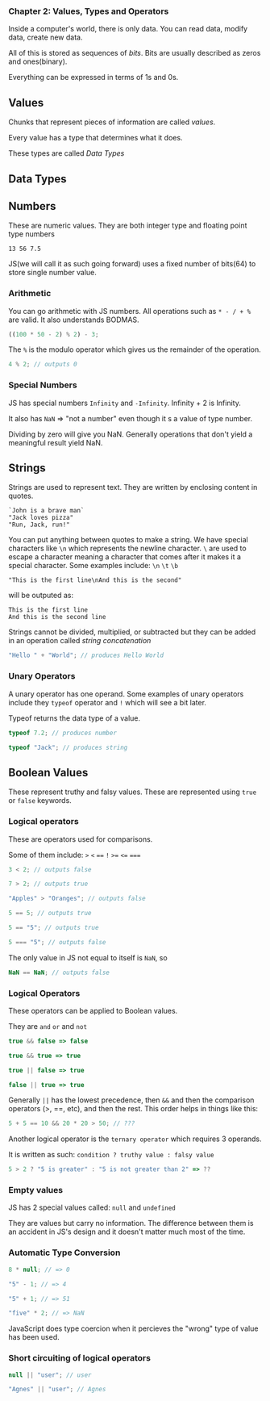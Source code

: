 ### Chapter 2: Values, Types and Operators

Inside a computer's world, there is only data. You can read data, modify data, create new data.

All of this is stored as sequences of _bits_. Bits are usually described as zeros and ones(binary).

Everything can be expressed in terms of 1s and 0s.

## Values

Chunks that represent pieces of information are called _values_.

Every value has a type that determines what it does.

These types are called _Data Types_

## Data Types

## Numbers

These are numeric values. They are both integer type and floating point type numbers

```
13 56 7.5
```

JS(we will call it as such going forward) uses a fixed number of bits(64) to store single number value.

### Arithmetic

You can go arithmetic with JS numbers. All operations such as `* - / + %` are valid. It also understands BODMAS.

```js
((100 * 50 - 2) % 2) - 3;
```

The `%` is the modulo operator which gives us the remainder of the operation.

```js
4 % 2; // outputs 0
```

### Special Numbers

JS has special numbers `Infinity` and `-Infinity`. Infinity + 2 is Infinity.

It also has `NaN` => "not a number" even though it s a value of type number.

Dividing by zero will give you NaN. Generally operations that don't yield a meaningful result yield NaN.

## Strings

Strings are used to represent text. They are written by enclosing content in quotes.

```
`John is a brave man`
"Jack loves pizza"
"Run, Jack, run!"
```

You can put anything between quotes to make a string. We have special characters like `\n` which represents the newline character. `\` are used to escape a character meaning a character that comes after it makes it a special character. Some examples include: `\n` `\t` `\b`

```
"This is the first line\nAnd this is the second"
```

will be outputed as:

```
This is the first line
And this is the second line
```

Strings cannot be divided, multiplied, or subtracted but they can be added in an operation called _string concatenation_

```js
"Hello " + "World"; // produces Hello World
```

### Unary Operators

A unary operator has one operand. Some examples of unary operators include they `typeof` operator and `!` which will see a bit later.

Typeof returns the data type of a value.

```js
typeof 7.2; // produces number

typeof "Jack"; // produces string
```

## Boolean Values

These represent truthy and falsy values. These are represented using `true` or `false` keywords.

### Logical operators

These are operators used for comparisons.

Some of them include: `>` `<` `==` `!` `>=` `<=` `===`

```js
3 < 2; // outputs false

7 > 2; // outputs true

"Apples" > "Oranges"; // outputs false

5 == 5; // outputs true

5 == "5"; // outputs true

5 === "5"; // outputs false
```

The only value in JS not equal to itself is `NaN`, so

```js
NaN == NaN; // outputs false
```

### Logical Operators

These operators can be applied to Boolean values.

They are `and` `or` and `not`

```js
true && false => false

true && true => true

true || false => true

false || true => true
```

Generally `||` has the lowest precedence, then `&&` and then the comparison operators (>, ==, etc), and then the rest. This order helps in things like this:

```js
5 + 5 == 10 && 20 * 20 > 50; // ???
```

Another logical operator is the `ternary operator` which requires 3 operands.

It is written as such: `condition ? truthy value : falsy value`

```js
5 > 2 ? "5 is greater" : "5 is not greater than 2" => ??
```

### Empty values

JS has 2 special values called: `null` and `undefined`

They are values but carry no information. The difference between them is an accident in JS's design and it doesn't matter much most of the time.

### Automatic Type Conversion

```js
8 * null; // => 0

"5" - 1; // => 4

"5" + 1; // => 51

"five" * 2; // => NaN
```

JavaScript does type coercion when it percieves the "wrong" type of value has been used.

### Short circuiting of logical operators

```js
null || "user"; // user

"Agnes" || "user"; // Agnes
```
